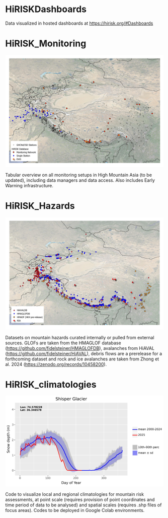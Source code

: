 # HiRISKDashboards

Data visualized in hosted dashboards at https://hirisk.org/#Dashboards 

# HiRISK_Monitoring

![alt text](HiRISK_Monitoring/HiRISKMonitoringDashboard.jpg)

Tabular overview on all monitoring setups in High Mountain Asia (to be updated), including data managers and data access. Also includes Early Warning infrastructure. 

# HiRISK_Hazards

![alt text](HiRISK_Hazards/HazardsOverview.jpg)

Datasets on mountain hazards curated internally or pulled from external sources. GLOFs are taken from the HMAGLOF database (https://github.com/fidelsteiner/HMAGLOFDB), avalanches from HiAVAL (https://github.com/fidelsteiner/HiAVAL), debris flows are a prerelease for a forthcoming dataset and rock and ice avalanches are taken from Zhong et al. 2024 (https://zenodo.org/records/10458200).

# HiRISK_climatologies

![alt text](HiRISK_climatologies/HiRISK_climatologies.jpg)

Code to visualize local and regional climatologies for mountain risk assessments, at point scale (requires provision of point coordinates and time period of data to be analysed) and spatial scales (requires .shp files of focus areas). Codes to be deployed in Google Colab environments.
